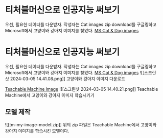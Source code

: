 # 티처블머신으로 인공지능 써보기

우선, 필요한 데이터를 다운받자. 작성자는 Cat images zip download를 구글링하고 Microsoft에서 고양이와 강아지 이미지를 찾았다.
[MS Cat & Dog images](https://www.microsoft.com/en-us/download/details.aspx?id=54765)
# 티처블머신으로 인공지능 써보기

우선, 필요한 데이터를 다운받자. 작성자는 Cat images zip download를 구글링하고 Microsoft에서 고양이와 강아지 이미지를 찾았다.
[MS Cat & Dog images](https://www.microsoft.com/en-us/download/details.aspx?id=54765)
![[스크린샷 2024-03-05 14.41.08.png]]
고양이와 강아지 이미지 다운로드

[Teachable Machine Image](https://teachablemachine.withgoogle.com/train/image)
![[스크린샷 2024-03-05 14.40.21.png]]
Teachable Machine에서 고양이와 강아지 이미지 학습시키기

## 모델 제작

![[tm-my-image-model.zip]]
위의 zip 파일은 Teachable Machine에서 고양이와 강아지 이미지를 학습시킨 모델이다.
